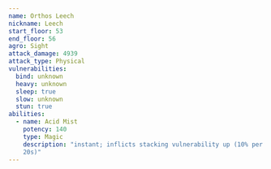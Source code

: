 ```yaml
---
name: Orthos Leech
nickname: Leech
start_floor: 53
end_floor: 56
agro: Sight
attack_damage: 4939
attack_type: Physical
vulnerabilities:
  bind: unknown
  heavy: unknown
  sleep: true
  slow: unknown
  stun: true
abilities:
  - name: Acid Mist
    potency: 140
    type: Magic
    description: "instant; inflicts stacking vulnerability up (10% per stack,
    20s)"
---
```

